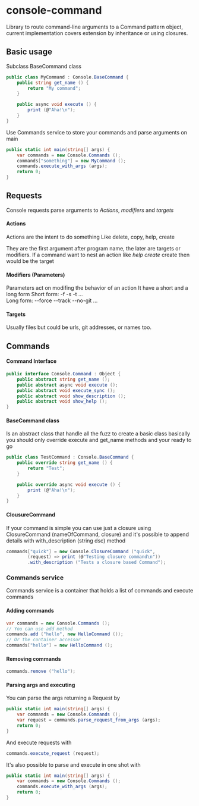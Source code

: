 # console-command

Library to route command-line arguments to a Command pattern object, current implementation covers extension by inheritance or using closures.

## Basic usage

Subclass BaseCommand class

```cs
public class MyCommand : Console.BaseCommand {
    public string get_name () {
        return "My command";
    }

    public async void execute () {
        print (@"Aha!\n");
    }
}
```

Use Commands service to store your commands and parse arguments on main
```cs
public static int main(string[] args) {
    var commands = new Console.Commands ();
    commands["something"] = new MyCommand ();
    commands.execute_with_args (args);
    return 0;
}
```

## Requests
Console requests parse arguments to *Actions*, *modifiers* and *targets*
#### Actions
Actions are the intent to do something
Like delete, copy, help, create

They are the first argument after program name, the later are targets or modifiers.
If a command want to nest an action like *help create* create then would be the target

#### Modifiers (Parameters)
Parameters act on modifing the behavior of an action
It have a short and a long form
Short form: -f -s -t ...   
Long form: --force --track --no-git ...

#### Targets
Usually files but could be urls, git addresses, or names too.

## Commands

#### Command Interface
```cs
public interface Console.Command : Object {
    public abstract string get_name ();
    public abstract async void execute ();
    public abstract void execute_sync ();
    public abstract void show_description ();
    public abstract void show_help ();
}
```

#### BaseCommand class
Is an abstract class that handle all the fuzz to create a basic class
basically you should only override execute and get_name methods and your ready to go

```cs
public class TestCommand : Console.BaseCommand {
    public override string get_name () {
        return "Test";
    }

    public override async void execute () {
        print (@"Aha!\n");
    }
}

```

#### ClousureCommand
If your command is simple you can use just a closure using ClosureCommand (nameOfCommand, closure) and it's possible to append details with with_description (string dsc) method
```cs
commands["quick"] = new Console.ClosureCommand ("quick",
        (request) => print (@"Testing closure command\n"))
        .with_description ("Tests a closure based Command");
```

### Commands service
Commands service is a container that holds a list of commands and execute commands

#### Adding commands
```cs
var commands = new Console.Commands ();
// You can use add method
commands.add ("hello", new HelloCommand ());
// Or the container accessor
commands["hello"] = new HelloCommand ();
```

#### Removing commands
```cs
commands.remove ("hello");
```

#### Parsing args and executing

You can parse the args returning a Request by
```cs
public static int main(string[] args) {
    var commands = new Console.Commands ();
    var request = commands.parse_request_from_args (args);
    return 0;
}
```
And execute requests with
```cs
commands.execute_request (request);
```
It's also possible to parse and execute in one shot with
```cs
public static int main(string[] args) {
    var commands = new Console.Commands ();
    commands.execute_with_args (args);
    return 0;
}

```
